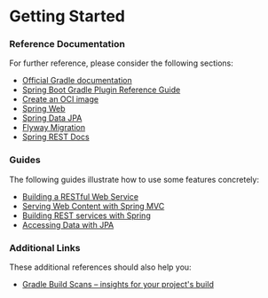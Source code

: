 # Getting Started

### Reference Documentation
For further reference, please consider the following sections:

* [Official Gradle documentation](https://docs.gradle.org)
* [Spring Boot Gradle Plugin Reference Guide](https://docs.spring.io/spring-boot/docs/2.7.0/gradle-plugin/reference/html/)
* [Create an OCI image](https://docs.spring.io/spring-boot/docs/2.7.0/gradle-plugin/reference/html/#build-image)
* [Spring Web](https://docs.spring.io/spring-boot/docs/2.7.0/reference/htmlsingle/#web)
* [Spring Data JPA](https://docs.spring.io/spring-boot/docs/2.7.0/reference/htmlsingle/#data.sql.jpa-and-spring-data)
* [Flyway Migration](https://docs.spring.io/spring-boot/docs/2.7.0/reference/htmlsingle/#howto.data-initialization.migration-tool.flyway)
* [Spring REST Docs](https://docs.spring.io/spring-restdocs/docs/current/reference/html5/)

### Guides
The following guides illustrate how to use some features concretely:

* [Building a RESTful Web Service](https://spring.io/guides/gs/rest-service/)
* [Serving Web Content with Spring MVC](https://spring.io/guides/gs/serving-web-content/)
* [Building REST services with Spring](https://spring.io/guides/tutorials/rest/)
* [Accessing Data with JPA](https://spring.io/guides/gs/accessing-data-jpa/)

### Additional Links
These additional references should also help you:

* [Gradle Build Scans – insights for your project's build](https://scans.gradle.com#gradle)

